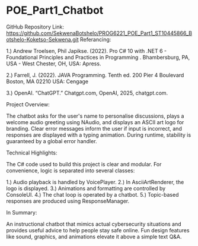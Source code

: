 # POE_Part1_Chatbot

GitHub Repository Link:
https://github.com/SekwenaBotshelo/PROG6221_POE_Part1_ST10445866_Botshelo-Koketso-Sekwena.git 
Referancing:

1.) Andrew Troelsen, Phil Japikse. (2022). Pro C# 10 with .NET 6 - 
	Foundational Principles and Practices in Programming .
	Bhambersburg, PA, USA - West Chester, OH, USA: Apress.

2.) Farrell, J. (2022). JAVA Programming. Tenth ed. 200 Pier 4 Boulevard Boston,
	MA 02210 USA: Cengage 

3.) OpenAI. “ChatGPT.” Chatgpt.com, OpenAI, 2025, chatgpt.com.

Project Overview:

The chatbot asks for the user's name to personalise discussions, plays a welcome audio greeting using NAudio,
and displays an ASCII art logo for branding. Clear error messages inform the user if input is incorrect, and
responses are displayed with a typing animation. During runtime, stability is guaranteed by a global error handler.

Technical Highlights:

The C# code used to build this project is clear and modular. For convenience, logic is separated into several classes:

1.) Audio playback is handled by VoicePlayer.
2.) In AsciiArtRenderer, the logo is displayed.
3.) Animations and formatting are controlled by ConsoleUI.
4.) The chat loop is operated by a chatbot.
5.) Topic-based responses are produced using ResponseManager.

In Summary:

An instructional chatbot that mimics actual cybersecurity situations and provides useful advice to help people stay 
safe online. Fun design features like sound, graphics, and animations elevate it above a simple text Q&A.
